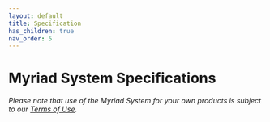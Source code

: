 ```yaml
---
layout: default
title: Specification
has_children: true
nav_order: 5
---
```


# Myriad System Specifications

*Please note that use of the Myriad System for your own products is subject to our [Terms of Use](terms_of_use.html).*